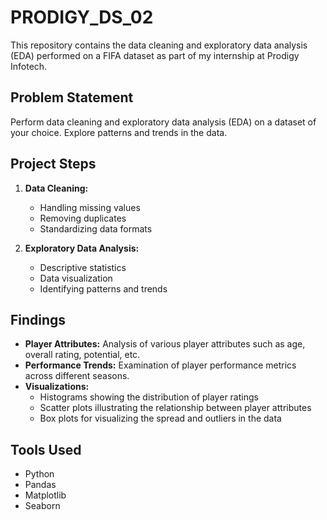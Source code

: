 # PRODIGY_DS_02


This repository contains the data cleaning and exploratory data analysis (EDA) performed on a FIFA dataset as part of my internship at Prodigy Infotech.

## Problem Statement

Perform data cleaning and exploratory data analysis (EDA) on a dataset of your choice. Explore patterns and trends in the data.

## Project Steps

1. **Data Cleaning:**
   - Handling missing values
   - Removing duplicates
   - Standardizing data formats

2. **Exploratory Data Analysis:**
   - Descriptive statistics
   - Data visualization
   - Identifying patterns and trends

## Findings

- **Player Attributes:** Analysis of various player attributes such as age, overall rating, potential, etc.
- **Performance Trends:** Examination of player performance metrics across different seasons.
- **Visualizations:** 
  - Histograms showing the distribution of player ratings
  - Scatter plots illustrating the relationship between player attributes
  - Box plots for visualizing the spread and outliers in the data

## Tools Used

- Python
- Pandas
- Matplotlib
- Seaborn
